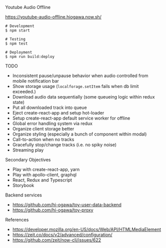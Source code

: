 Youtube Audio Offline

https://youtube-audio-offline.hiogawa.now.sh/

```
# Development
$ npm start

# Testing
$ npm test

# Deployment
$ npm run build:deploy
```


TODO

- Inconsistent pause/unpause behavior when audio controlled from mobile notification bar
- Show storage usage (`localforage.setItem` fails when db limit exceeded.)
- Download audio data sequentially (some queueing logic within redux state)
- Put all downloaded track into queue
- Eject create-react-app and setup hot-loader
- Setup create-react-app default service worker for offline
- Global error handling system via redux
- Organize client storage better
- Organize styling (especially a bunch of component within modal)
- Call-to-action when no tracks
- Gracefully stop/change tracks (i.e. no spiky noise)
- Streaming play


Secondary Objectives

- Play with create-react-app, yarn
- Play with apollo-client, graphql
- React, Redux and Typescript
- Storybook


Backend services

- https://github.com/hi-ogawa/toy-user-data-backend
- https://github.com/hi-ogawa/toy-proxy


References

- https://developer.mozilla.org/en-US/docs/Web/API/HTMLMediaElement
- https://zeit.co/docs/v2/advanced/configuration/
- https://github.com/zeit/now-cli/issues/622
